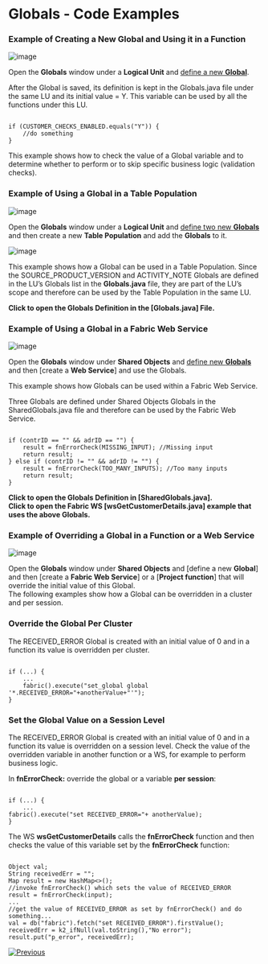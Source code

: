 # Globals - Code Examples

### Example of Creating a New Global and Using it in a Function

![image](https://github.com/k2view-academy/K2View-Academy/blob/master/articles/08_globals/images/08_04_01%20A%20NEW%20GLOBAL.png)

Open the **Globals** window under a **Logical Unit** and [define a new **Global**](https://github.com/k2view-academy/K2View-Academy/blob/master/articles/08_globals/01_globals_overview.md).

After the Global is saved, its definition is kept in the Globals.java file under the same LU and its initial value = Y. This variable can be used by all the functions under this LU.

<pre><code>
if (CUSTOMER_CHECKS_ENABLED.equals("Y")) {
	//do something
}
</code></pre>

This example shows how to check the value of a Global variable and to determine whether to perform or to skip specific business logic (validation checks).

### Example of Using a Global in a Table Population
![image](https://github.com/k2view-academy/K2View-Academy/blob/master/articles/08_globals/images/08_04_02%20TABLE%20POPULATION.png)

Open the **Globals** window under a **Logical Unit** and [define two new **Globals**](https://github.com/k2view-academy/K2View-Academy/blob/master/articles/08_globals/01_globals_overview.md) and then create a new **Table Population** and add the **Globals** to it.

![image](https://github.com/k2view-academy/K2View-Academy/blob/master/articles/08_globals/images/08_04_03%20new%20Table%20Population.png)

This example shows how a Global can be used in a Table Population. Since the SOURCE_PRODUCT_VERSION and ACTIVITY_NOTE Globals are defined in the LU’s Globals list in the **Globals.java** file, they are part of the LU’s scope and therefore can be used by the Table Population in the same LU.

**Click to open the Globals Definition in the [Globals.java] File.**

### Example of Using a Global in a Fabric Web Service

![image](https://github.com/k2view-academy/K2View-Academy/blob/master/articles/08_globals/images/08_04_04%20GLOBAL%20IN%20A%20FABRIC%20WEB.png)

Open the **Globals** window under **Shared Objects** and [define new **Globals**](https://github.com/k2view-academy/K2View-Academy/wiki/Globals-Overview) and then [create a **Web Service**] and use the Globals.

This example shows how Globals can be used within a Fabric Web Service.

Three Globals are defined under Shared Objects Globals in the SharedGlobals.java file and therefore can be used by the Fabric Web Service.

<pre><code>
if (contrID == "" && adrID == "") {
	result = fnErrorCheck(MISSING_INPUT); //Missing input
	return result;	
} else if (contrID != "" && adrID != "") {
	result = fnErrorCheck(TOO_MANY_INPUTS); //Too many inputs
	return result;
}
</code></pre>

**Click to open the Globals Definition in [SharedGlobals.java].**\
**Click to open the Fabric WS [wsGetCustomerDetails.java] example that uses the above Globals.**

### Example of Overriding a Global in a Function or a Web Service

![image](https://github.com/k2view-academy/K2View-Academy/blob/master/articles/08_globals/images/08_04_05%20FUNCTION%20OR%20A%20WEB%20SERVICE.png)

Open the **Globals** window under **Shared Objects** and [define a new **Global**] and then [create a **Fabric Web Service**] or a [**Project function**] that will override the initial value of this Global.\
The following examples show how a Global can be overridden in a cluster and per session.

### Override the Global Per Cluster
The RECEIVED_ERROR Global is created with an initial value of 0 and in a function its value is overridden per cluster.

<pre><code>
if (...) {
	...
	fabric().execute("set_global global '*.RECEIVED_ERROR="+anotherValue+"'");
}
</code></pre>

### Set the Global Value on a Session Level

The RECEIVED_ERROR Global is created with an initial value of 0 and in a function its value is overridden on a session level. Check the value of the overridden variable in another function or a WS, for example to perform business logic. 

In **fnErrorCheck:** override the global or a variable **per session**:

<pre><code>
if (...) {
	...
fabric().execute("set RECEIVED_ERROR="+ anotherValue);
}
</code></pre>

The WS **wsGetCustomerDetails** calls the **fnErrorCheck** function and then checks the value of this variable set by the **fnErrorCheck** function:

<pre><code>
Object val;
String receivedErr = "";
Map<String,Object> result = new HashMap<>(); 
//invoke fnErrorCheck() which sets the value of RECEIVED_ERROR
result = fnErrorCheck(input); 
...
//get the value of RECEIVED_ERROR as set by fnErrorCheck() and do something...
val = db("fabric").fetch("set RECEIVED_ERROR").firstValue();
receivedErr = k2_ifNull(val.toString(),"No error");
result.put("p_error", receivedErr);
</code></pre>


[![Previous](https://github.com/k2view-academy/K2View-Academy/blob/master/articles/images/Previous.png)](https://github.com/k2view-academy/K2View-Academy/blob/master/articles/08_globals/03_set_globals.md)





